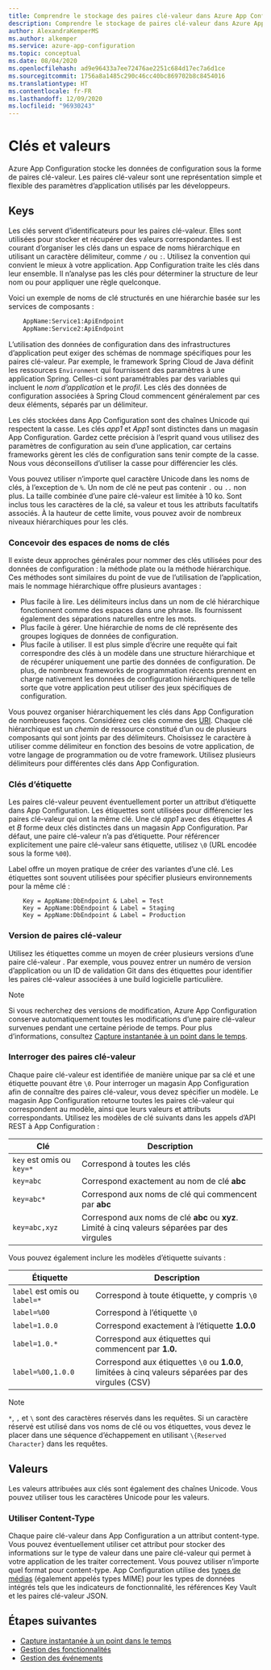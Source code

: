 ```yaml
---
title: Comprendre le stockage des paires clé-valeur dans Azure App Configuration
description: Comprendre le stockage de paires clé-valeur dans Azure App Configuration, qui stocke les données de configuration sous cette forme. Les paires clé-valeur sont une représentation de paramètres d’application.
author: AlexandraKemperMS
ms.author: alkemper
ms.service: azure-app-configuration
ms.topic: conceptual
ms.date: 08/04/2020
ms.openlocfilehash: ad9e96433a7ee72476ae2251c684d17ec7a6d1ce
ms.sourcegitcommit: 1756a8a1485c290c46cc40bc869702b8c8454016
ms.translationtype: HT
ms.contentlocale: fr-FR
ms.lasthandoff: 12/09/2020
ms.locfileid: "96930243"
---
```

# <a name="keys-and-values"></a>Clés et valeurs

Azure App Configuration stocke les données de configuration sous la forme de paires clé-valeur. Les paires clé-valeur sont une représentation simple et flexible des paramètres d’application utilisés par les développeurs.

## <a name="keys"></a>Keys

Les clés servent d’identificateurs pour les paires clé-valeur. Elles sont utilisées pour stocker et récupérer des valeurs correspondantes. Il est courant d’organiser les clés dans un espace de noms hiérarchique en utilisant un caractère délimiteur, comme `/` ou `:`. Utilisez la convention qui convient le mieux à votre application. App Configuration traite les clés dans leur ensemble. Il n’analyse pas les clés pour déterminer la structure de leur nom ou pour appliquer une règle quelconque.

Voici un exemple de noms de clé structurés en une hiérarchie basée sur les services de composants :

```aspx
    AppName:Service1:ApiEndpoint
    AppName:Service2:ApiEndpoint
```

L’utilisation des données de configuration dans des infrastructures d’application peut exiger des schémas de nommage spécifiques pour les paires clé-valeur. Par exemple, le framework Spring Cloud de Java définit les ressources `Environment` qui fournissent des paramètres à une application Spring.  Celles-ci sont paramétrables par des variables qui incluent le *nom d’application* et le *profil*. Les clés des données de configuration associées à Spring Cloud commencent généralement par ces deux éléments, séparés par un délimiteur.

Les clés stockées dans App Configuration sont des chaînes Unicode qui respectent la casse. Les clés *app1* et *App1* sont distinctes dans un magasin App Configuration. Gardez cette précision à l’esprit quand vous utilisez des paramètres de configuration au sein d’une application, car certains frameworks gèrent les clés de configuration sans tenir compte de la casse. Nous vous déconseillons d’utiliser la casse pour différencier les clés.

Vous pouvez utiliser n’importe quel caractère Unicode dans les noms de clés, à l’exception de `%`. Un nom de clé ne peut pas contenir `.` ou `..` non plus. La taille combinée d’une paire clé-valeur est limitée à 10 ko. Sont inclus tous les caractères de la clé, sa valeur et tous les attributs facultatifs associés. À la hauteur de cette limite, vous pouvez avoir de nombreux niveaux hiérarchiques pour les clés.

### <a name="design-key-namespaces"></a>Concevoir des espaces de noms de clés

Il existe deux approches générales pour nommer des clés utilisées pour des données de configuration : la méthode plate ou la méthode hiérarchique. Ces méthodes sont similaires du point de vue de l’utilisation de l’application, mais le nommage hiérarchique offre plusieurs avantages :

* Plus facile à lire. Les délimiteurs inclus dans un nom de clé hiérarchique fonctionnent comme des espaces dans une phrase. Ils fournissent également des séparations naturelles entre les mots.
* Plus facile à gérer. Une hiérarchie de noms de clé représente des groupes logiques de données de configuration.
* Plus facile à utiliser. Il est plus simple d’écrire une requête qui fait correspondre des clés à un modèle dans une structure hiérarchique et de récupérer uniquement une partie des données de configuration. De plus, de nombreux frameworks de programmation récents prennent en charge nativement les données de configuration hiérarchiques de telle sorte que votre application peut utiliser des jeux spécifiques de configuration.

Vous pouvez organiser hiérarchiquement les clés dans App Configuration de nombreuses façons. Considérez ces clés comme des [URI](https://en.wikipedia.org/wiki/Uniform_Resource_Identifier). Chaque clé hiérarchique est un *chemin* de ressource constitué d’un ou de plusieurs composants qui sont joints par des délimiteurs. Choisissez le caractère à utiliser comme délimiteur en fonction des besoins de votre application, de votre langage de programmation ou de votre framework. Utilisez plusieurs délimiteurs pour différentes clés dans App Configuration.

### <a name="label-keys"></a>Clés d’étiquette

Les paires clé-valeur peuvent éventuellement porter un attribut d’étiquette dans App Configuration. Les étiquettes sont utilisées pour différencier les paires clé-valeur qui ont la même clé. Une clé *app1* avec des étiquettes *A* et *B* forme deux clés distinctes dans un magasin App Configuration. Par défaut, une paire clé-valeur n’a pas d’étiquette. Pour référencer explicitement une paire clé-valeur sans étiquette, utilisez `\0` (URL encodée sous la forme `%00`).

Label offre un moyen pratique de créer des variantes d’une clé. Les étiquettes sont souvent utilisées pour spécifier plusieurs environnements pour la même clé :

```
    Key = AppName:DbEndpoint & Label = Test
    Key = AppName:DbEndpoint & Label = Staging
    Key = AppName:DbEndpoint & Label = Production
```

### <a name="version-key-values"></a>Version de paires clé-valeur

Utilisez les étiquettes comme un moyen de créer plusieurs versions d’une paire clé-valeur . Par exemple, vous pouvez entrer un numéro de version d’application ou un ID de validation Git dans des étiquettes pour identifier les paires clé-valeur associées à une build logicielle particulière.

> [!NOTE]
> Si vous recherchez des versions de modification, Azure App Configuration conserve automatiquement toutes les modifications d’une paire clé-valeur survenues pendant une certaine période de temps. Pour plus d’informations, consultez [Capture instantanée à un point dans le temps](./concept-point-time-snapshot.md).

### <a name="query-key-values"></a>Interroger des paires clé-valeur

Chaque paire clé-valeur est identifiée de manière unique par sa clé et une étiquette pouvant être `\0`. Pour interroger un magasin App Configuration afin de connaître des paires clé-valeur, vous devez spécifier un modèle. Le magasin App Configuration retourne toutes les paires clé-valeur qui correspondent au modèle, ainsi que leurs valeurs et attributs correspondants. Utilisez les modèles de clé suivants dans les appels d’API REST à App Configuration :

| Clé | Description |
|---|---|
| `key` est omis ou `key=*` | Correspond à toutes les clés |
| `key=abc` | Correspond exactement au nom de clé **abc** |
| `key=abc*` | Correspond aux noms de clé qui commencent par **abc** |
| `key=abc,xyz` | Correspond aux noms de clé **abc** ou **xyz**. Limité à cinq valeurs séparées par des virgules |

Vous pouvez également inclure les modèles d’étiquette suivants :

| Étiquette | Description |
|---|---|
| `label` est omis ou `label=*` | Correspond à toute étiquette, y compris `\0` |
| `label=%00` | Correspond à l’étiquette `\0` |
| `label=1.0.0` | Correspond exactement à l’étiquette **1.0.0** |
| `label=1.0.*` | Correspond aux étiquettes qui commencent par **1.0.** |
| `label=%00,1.0.0` | Correspond aux étiquettes `\0` ou **1.0.0**, limitées à cinq valeurs séparées par des virgules (CSV) |

> [!NOTE]
> `*`, `,` et `\` sont des caractères réservés dans les requêtes. Si un caractère réservé est utilisé dans vos noms de clé ou vos étiquettes, vous devez le placer dans une séquence d’échappement en utilisant `\{Reserved Character}` dans les requêtes.

## <a name="values"></a>Valeurs

Les valeurs attribuées aux clés sont également des chaînes Unicode. Vous pouvez utiliser tous les caractères Unicode pour les valeurs.

### <a name="use-content-type"></a>Utiliser Content-Type
Chaque paire clé-valeur dans App Configuration a un attribut content-type. Vous pouvez éventuellement utiliser cet attribut pour stocker des informations sur le type de valeur dans une paire clé-valeur qui permet à votre application de les traiter correctement. Vous pouvez utiliser n’importe quel format pour content-type. App Configuration utilise des [types de médias]( https://www.iana.org/assignments/media-types/media-types.xhtml) (également appelés types MIME) pour les types de données intégrés tels que les indicateurs de fonctionnalité, les références Key Vault et les paires clé-valeur JSON.

## <a name="next-steps"></a>Étapes suivantes

* [Capture instantanée à un point dans le temps](./concept-point-time-snapshot.md)
* [Gestion des fonctionnalités](./concept-feature-management.md)
* [Gestion des événements](./concept-app-configuration-event.md)
